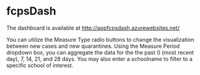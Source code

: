 # fcpsDash
The dashboard is available at http://appfcpsdash.azurewebsites.net/

You can utilize the Measure Type radio buttons to change the visualization between new cases and new quarantines.
Using the Measure Period dropdown box, you can aggregate the data for the the past 0 (most recent day), 7, 14, 21, and 28 days. 
You may also enter a schoolname to filter to a specific school of interest.
